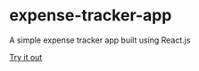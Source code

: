 # expense-tracker-app
 A simple expense tracker app built using React.js

[Try it out](https://simple-expense-tracker-sayan.netlify.app/)
